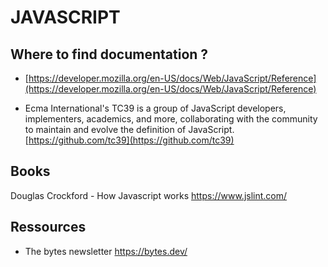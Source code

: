 # JAVASCRIPT
## Where to find documentation ?
- [https://developer.mozilla.org/en-US/docs/Web/JavaScript/Reference](https://developer.mozilla.org/en-US/docs/Web/JavaScript/Reference)

- Ecma International's TC39
is a group of JavaScript developers, implementers, academics, and more, collaborating with the community to maintain and evolve the definition of JavaScript.
[https://github.com/tc39](https://github.com/tc39)


## Books
Douglas Crockford - How Javascript works
https://www.jslint.com/

## Ressources
- The bytes newsletter https://bytes.dev/